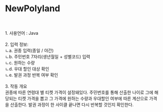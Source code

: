# NewPolyland<br/>
<br/>
<br/>
1. 사용언어 : Java<br/>
<br/>
2. 입력 정보:<br/>
ㄴa. 권종 입력(종일 / 야간)<br/>
ㄴb. 주민번호 7자리(생년월일 + 성별코드) 입력<br/>
ㄴc. 원하는 수량<br/>
ㄴd. 우대 할인 대상 확인<br/>
ㄴe. 발권 과정 반복 여부 확인<br/>
<br/>
3. 작동 개요<br/>
권종에 따른 연령대 별 티켓 가격이 설정돼있다. 주민번호를 통해 산출한 나이로 그에 해당되는 티켓 가격을 뽑고 그 가격에 원하는 수량과 우대할인 여부에 따른 계산으로 가격을 산출한다. 발권 과정이 한 사이클 끝나면 다시 반복할 것인지 확인한다.